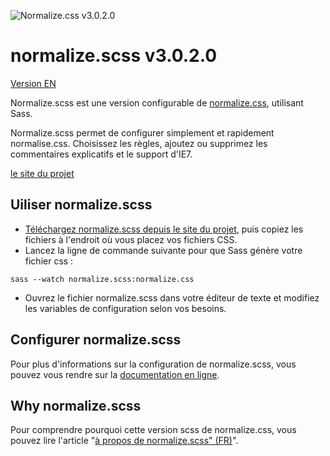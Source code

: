 ![Normalize.css v3.0.2.0](http://effeilo.github.io/normalize.scss/images/normalize.scss-en.jpg)

# normalize.scss v3.0.2.0

[Version EN](https://github.com/Effeilo/normalize.scss/blob/master/README.md)

Normalize.scss est une version configurable de [normalize.css](http://necolas.github.io/normalize.css/), utilisant Sass. 

Normalize.scss permet de configurer simplement et rapidement normalise.css. Choisissez les règles, ajoutez ou supprimez les commentaires explicatifs et le support d'IE7.

[le site du projet](http://effeilo.github.io/normalize.scss/)

## Uiliser normalize.scss

* [Téléchargez normalize.scss depuis le site du projet](http://effeilo.github.io/normalize.scss/), puis copiez les fichiers à l'endroit où vous placez vos fichiers CSS. 
* Lancez la ligne de commande suivante pour que Sass génère votre fichier css : 
```
sass --watch normalize.scss:normalize.css
```
* Ouvrez le fichier normalize.scss dans votre éditeur de texte et modifiez les variables de configuration selon vos besoins. 

## Configurer normalize.scss

Pour plus d'informations sur la configuration de normalize.scss, vous pouvez vous rendre sur la [documentation en ligne](http://effeilo.github.io/normalize.scss/fr/documentation.html).

## Why normalize.scss

Pour comprendre pourquoi cette version scss de normalize.css, vous pouvez lire l'article "[à propos de normalize.scss" (FR)](http://blog.effeiloweb.fr/a-propos-de-normalize-scss/)".
